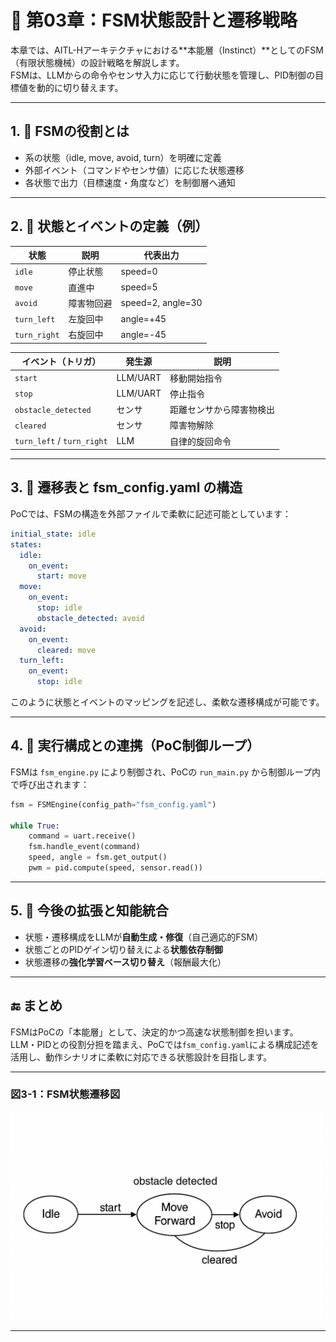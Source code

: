 # 🔄 第03章：FSM状態設計と遷移戦略

本章では、AITL-Hアーキテクチャにおける**本能層（Instinct）**としてのFSM（有限状態機械）の設計戦略を解説します。  
FSMは、LLMからの命令やセンサ入力に応じて行動状態を管理し、PID制御の目標値を動的に切り替えます。

---

## 1. 🧠 FSMの役割とは

- 系の状態（idle, move, avoid, turn）を明確に定義
- 外部イベント（コマンドやセンサ値）に応じた状態遷移
- 各状態で出力（目標速度・角度など）を制御層へ通知

---

## 2. 🧩 状態とイベントの定義（例）

| 状態 | 説明 | 代表出力 |
|------|------|-----------|
| `idle` | 停止状態 | speed=0 |
| `move` | 直進中 | speed=5 |
| `avoid` | 障害物回避 | speed=2, angle=30 |
| `turn_left` | 左旋回中 | angle=+45 |
| `turn_right` | 右旋回中 | angle=-45 |

| イベント（トリガ） | 発生源 | 説明 |
|--------------------|--------|------|
| `start` | LLM/UART | 移動開始指令 |
| `stop` | LLM/UART | 停止指令 |
| `obstacle_detected` | センサ | 距離センサから障害物検出 |
| `cleared` | センサ | 障害物解除 |
| `turn_left` / `turn_right` | LLM | 自律的旋回命令 |

---

## 3. 🧾 遷移表と fsm_config.yaml の構造

PoCでは、FSMの構造を外部ファイルで柔軟に記述可能としています：

```yaml
initial_state: idle
states:
  idle:
    on_event:
      start: move
  move:
    on_event:
      stop: idle
      obstacle_detected: avoid
  avoid:
    on_event:
      cleared: move
  turn_left:
    on_event:
      stop: idle
```

このように状態とイベントのマッピングを記述し、柔軟な遷移構成が可能です。

---

## 4. 🔧 実行構成との連携（PoC制御ループ）

FSMは `fsm_engine.py` により制御され、PoCの `run_main.py` から制御ループ内で呼び出されます：

```python
fsm = FSMEngine(config_path="fsm_config.yaml")

while True:
    command = uart.receive()
    fsm.handle_event(command)
    speed, angle = fsm.get_output()
    pwm = pid.compute(speed, sensor.read())
```

---

## 5. 🔄 今後の拡張と知能統合

- 状態・遷移構成をLLMが**自動生成・修復**（自己適応的FSM）
- 状態ごとのPIDゲイン切り替えによる**状態依存制御**
- 状態遷移の**強化学習ベース切り替え**（報酬最大化）

---

## 🔚 まとめ

FSMはPoCの「本能層」として、決定的かつ高速な状態制御を担います。  
LLM・PIDとの役割分担を踏まえ、PoCでは`fsm_config.yaml`による構成記述を活用し、動作シナリオに柔軟に対応できる状態設計を目指します。

---

<h3>図3-1：FSM状態遷移図</h3>
<img src="./images/figure3_1_fsm_transition.png" alt="FSM Transition" width="500"/>

---
